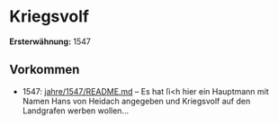 # Kriegsvolf

**Ersterwähnung:** 1547

## Vorkommen
- 1547: [jahre/1547/README.md](../jahre/1547/README.md) – Es hat ſi<h hier ein Hauptmann mit Namen Hans
von Heidach angegeben und Kriegsvolf auf den Landgrafen
werben wollen...
